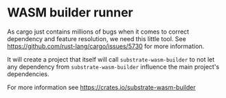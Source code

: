 # WASM builder runner

As cargo just contains millions of bugs when it comes to correct dependency and feature
resolution, we need this little tool. See <https://github.com/rust-lang/cargo/issues/5730> for
more information.

It will create a project that itself will call `substrate-wasm-builder` to not let any dependency
from `substrate-wasm-builder` influence the main project's dependencies.

For more information see <https://crates.io/substrate-wasm-builder>
